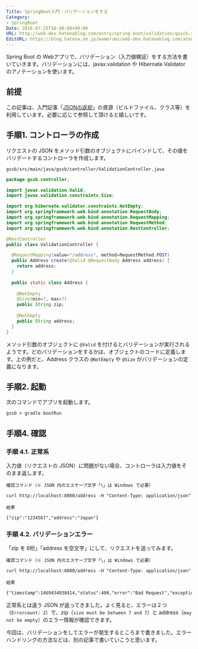 ```yaml
---
Title: SpringBoot入門：バリデーションをする
Category:
- SpringBoot
Date: 2016-07-25T16:40:00+09:00
URL: http://web-dev.hatenablog.com/entry/spring-boot/validation/quick-start
EditURL: https://blog.hatena.ne.jp/mamorums/web-dev.hatenablog.com/atom/entry/10328749687179545113
---
```


Spring Boot の Webアプリで、バリデーション（入力値検証）をする方法を書いていきます。バリデーションには、javax.validation や Hibernate Validator のアノテーションを使います。


## 前提
この記事は、入門記事「[JSONの返却](/entry/spring-boot/intro/response-json)」の資源（ビルドファイル、クラス等）を利用しています。必要に応じて参照して頂けると嬉しいです。


## 手順1. コントローラの作成
リクエストの JSON をメソッド引数のオブジェクトにバインドして、その値をバリデートするコントローラを作成します。

`gssb/src/main/java/gssb/controller/ValidationController.java`

```java
package gssb.controller;

import javax.validation.Valid;
import javax.validation.constraints.Size;

import org.hibernate.validator.constraints.NotEmpty;
import org.springframework.web.bind.annotation.RequestBody;
import org.springframework.web.bind.annotation.RequestMapping;
import org.springframework.web.bind.annotation.RequestMethod;
import org.springframework.web.bind.annotation.RestController;

@RestController
public class ValidationController {

  @RequestMapping(value="/address", method=RequestMethod.POST)
  public Address create(@Valid @RequestBody Address address) {
    return address;
  }
  
  public static class Address {
    
    @NotEmpty
    @Size(min=7, max=7)
    public String zip;
    
    @NotEmpty
    public String address;
  }
}
```

メソッド引数のオブジェクトに `@Valid` を付けるとバリデーションが実行されるようです。どのバリデーションをするかは、オブジェクトのコードに定義します。上の例だと、Address クラスの `@NotEmpty` や `@Size` がバリデーションの定義になります。


## 手順2. 起動
次のコマンドでアプリを起動します。

```txt
gssb > gradle bootRun
```


## 手順4. 確認
### 手順 4.1. 正常系
入力値（リクエストの JSON）に問題がない場合、コントローラは入力値をそのまま返します。

`確認コマンド（※ JSON 内のエスケープ文字「\」は Windows で必要）`

```txt
curl http://localhost:8080/address -H "Content-Type: application/json" -d "{\"zip\":\"1234567\", \"address\":\"Japan\"}" -X POST
```

`結果`

```txt
{"zip":"1234567","address":"Japan"}
```

### 手順 4.2. バリデーションエラー
「zip を 6桁」「address を空文字」にして、リクエストを送ってみます。

`確認コマンド（※ JSON 内のエスケープ文字「\」は Windows で必要）`

```txt
curl http://localhost:8080/address -H "Content-Type: application/json" -d "{\"zip\":\"123456\", \"address\":\"\"}" -X POST
```

`結果`

```txt
{"timestamp":1469434038414,"status":400,"error":"Bad Request","exception":"org.springframework.web.bind.MethodArgumentNotValidException","errors":[{"codes":["NotEmpty.address.address","NotEmpty.address","NotEmpty"],"arguments":[{"codes":["address.address","address"],"arguments":null,"defaultMessage":"address","code":"address"}],"defaultMessage":"may not be empty","objectName":"address","field":"address","rejectedValue":"","bindingFailure":false,"code":"NotEmpty"},{"codes":["Size.address.zip","Size.zip","Size"],"arguments":[{"codes":["address.zip","zip"],"arguments":null,"defaultMessage":"zip","code":"zip"},7,7],"defaultMessage":"size must be between 7 and 7","objectName":"address","field":"zip","rejectedValue":"123456","bindingFailure":false,"code":"Size"}],"message":"Validation failed for object='address'. Errorcount: 2","path":"/address"}
```

正常系とは違う JSON が返ってきました。よく見ると、エラーは２つ（`Errorcount: 2`）で、zip（`size must be between 7 and 7`）と address（`may not be empty`）のエラー情報が確認できます。


今回は、バリデーションをしてエラーが発生するところまで書きました。エラーハンドリングの方法などは、別の記事で書いていこうと思います。
